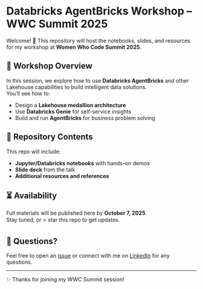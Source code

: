# Databricks AgentBricks Workshop – WWC Summit 2025

Welcome! 👋 This repository will host the notebooks, slides, and resources for my workshop at **Women Who Code Summit 2025**.

## 📌 Workshop Overview
In this session, we explore how to use **Databricks AgentBricks** and other Lakehouse capabilities to build intelligent data solutions.  
You’ll see how to:  
- Design a **Lakehouse medallion architecture**  
- Use **Databricks Genie** for self-service insights  
- Build and run **AgentBricks** for business problem solving  

## 📂 Repository Contents
This repo will include:
- **Jupyter/Databricks notebooks** with hands-on demos  
- **Slide deck** from the talk  
- **Additional resources and references**  

## ⏳ Availability
Full materials will be published here by **October 7, 2025**.  
Stay tuned, or ⭐ star this repo to get updates.  

## 📮 Questions?
Feel free to open an [issue](../../issues) or connect with me on [LinkedIn](https://www.linkedin.com/in/diloromabdullah) for any questions.  

---

✨ Thanks for joining my WWC Summit session!  
